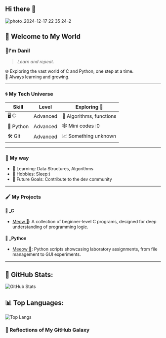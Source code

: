 ## Hi there 👋

![photo_2024-12-17 22 35 24-2](https://github.com/user-attachments/assets/b0169a3e-3795-4d35-95a4-824f5f8f6acc)

## 🌌 Welcome to My World


### 👋I'm Danil  
> _Learn and repeat._
 
🌐 Exploring the vast world of C and Python, one step at a time.  
🌱 Always learning and growing.

---

### 🌀 My Tech Universe  
| Skill | Level         | Exploring 🌱       |
|-------|---------------|--------------------|
| 🖥️ C         | Advanced         | 🔧 Algorithms, functions  |
| 🐍 Python    | Advanced         | 🕸️ Mini codes :0           |
| 🛠️ Git       | Advanced         | 📈 Something unknown      |
   
---

### 🎯 My way
- 📘 Learning: Data Structures, Algorithms
- 🧩 Hobbies: Sleep:)
- 🚀 Future Goals: Сontribute to the dev community

---

### 🖌️ My Projects
#### 🔵 _C   
- [Meow 🐾](https://github.com/avdasich/C-meow): A collection of beginner-level C programs, designed for deep understanding of programming logic.

#### 🔵 _Python 
- [Meeow 🐍](https://github.com/avdasich/Python-meow): Python scripts showcasing laboratory assignments, from file management to GUI experiments.

---

## 🚀 GitHub Stats:
![GitHub Stats](https://github-readme-stats.vercel.app/api?username=avdasich&show_icons=true&theme=radical)

## 📊 Top Languages:
![Top Langs](https://github-readme-stats.vercel.app/api/top-langs/?username=avdasich&layout=compact&theme=radical)


### 🌌 Reflections of My GitHub Galaxy
